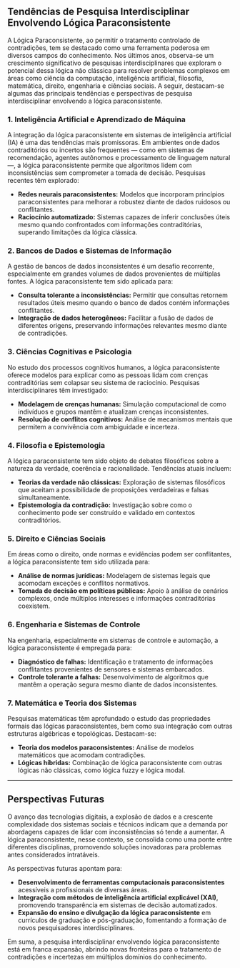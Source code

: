 
## Tendências de Pesquisa Interdisciplinar Envolvendo Lógica Paraconsistente

A Lógica Paraconsistente, ao permitir o tratamento controlado de contradições, tem se destacado como uma ferramenta poderosa em diversos campos do conhecimento. Nos últimos anos, observa-se um crescimento significativo de pesquisas interdisciplinares que exploram o potencial dessa lógica não clássica para resolver problemas complexos em áreas como ciência da computação, inteligência artificial, filosofia, matemática, direito, engenharia e ciências sociais. A seguir, destacam-se algumas das principais tendências e perspectivas de pesquisa interdisciplinar envolvendo a lógica paraconsistente.

### 1. **Inteligência Artificial e Aprendizado de Máquina**

A integração da lógica paraconsistente em sistemas de inteligência artificial (IA) é uma das tendências mais promissoras. Em ambientes onde dados contraditórios ou incertos são frequentes — como em sistemas de recomendação, agentes autônomos e processamento de linguagem natural —, a lógica paraconsistente permite que algoritmos lidem com inconsistências sem comprometer a tomada de decisão. Pesquisas recentes têm explorado:

- **Redes neurais paraconsistentes:** Modelos que incorporam princípios paraconsistentes para melhorar a robustez diante de dados ruidosos ou conflitantes.
- **Raciocínio automatizado:** Sistemas capazes de inferir conclusões úteis mesmo quando confrontados com informações contraditórias, superando limitações da lógica clássica.

### 2. **Bancos de Dados e Sistemas de Informação**

A gestão de bancos de dados inconsistentes é um desafio recorrente, especialmente em grandes volumes de dados provenientes de múltiplas fontes. A lógica paraconsistente tem sido aplicada para:

- **Consulta tolerante a inconsistências:** Permitir que consultas retornem resultados úteis mesmo quando o banco de dados contém informações conflitantes.
- **Integração de dados heterogêneos:** Facilitar a fusão de dados de diferentes origens, preservando informações relevantes mesmo diante de contradições.

### 3. **Ciências Cognitivas e Psicologia**

No estudo dos processos cognitivos humanos, a lógica paraconsistente oferece modelos para explicar como as pessoas lidam com crenças contraditórias sem colapsar seu sistema de raciocínio. Pesquisas interdisciplinares têm investigado:

- **Modelagem de crenças humanas:** Simulação computacional de como indivíduos e grupos mantêm e atualizam crenças inconsistentes.
- **Resolução de conflitos cognitivos:** Análise de mecanismos mentais que permitem a convivência com ambiguidade e incerteza.

### 4. **Filosofia e Epistemologia**

A lógica paraconsistente tem sido objeto de debates filosóficos sobre a natureza da verdade, coerência e racionalidade. Tendências atuais incluem:

- **Teorias da verdade não clássicas:** Exploração de sistemas filosóficos que aceitam a possibilidade de proposições verdadeiras e falsas simultaneamente.
- **Epistemologia da contradição:** Investigação sobre como o conhecimento pode ser construído e validado em contextos contraditórios.

### 5. **Direito e Ciências Sociais**

Em áreas como o direito, onde normas e evidências podem ser conflitantes, a lógica paraconsistente tem sido utilizada para:

- **Análise de normas jurídicas:** Modelagem de sistemas legais que acomodam exceções e conflitos normativos.
- **Tomada de decisão em políticas públicas:** Apoio à análise de cenários complexos, onde múltiplos interesses e informações contraditórias coexistem.

### 6. **Engenharia e Sistemas de Controle**

Na engenharia, especialmente em sistemas de controle e automação, a lógica paraconsistente é empregada para:

- **Diagnóstico de falhas:** Identificação e tratamento de informações conflitantes provenientes de sensores e sistemas embarcados.
- **Controle tolerante a falhas:** Desenvolvimento de algoritmos que mantêm a operação segura mesmo diante de dados inconsistentes.

### 7. **Matemática e Teoria dos Sistemas**

Pesquisas matemáticas têm aprofundado o estudo das propriedades formais das lógicas paraconsistentes, bem como sua integração com outras estruturas algébricas e topológicas. Destacam-se:

- **Teoria dos modelos paraconsistentes:** Análise de modelos matemáticos que acomodam contradições.
- **Lógicas híbridas:** Combinação de lógica paraconsistente com outras lógicas não clássicas, como lógica fuzzy e lógica modal.

___

## **Perspectivas Futuras**

O avanço das tecnologias digitais, a explosão de dados e a crescente complexidade dos sistemas sociais e técnicos indicam que a demanda por abordagens capazes de lidar com inconsistências só tende a aumentar. A lógica paraconsistente, nesse contexto, se consolida como uma ponte entre diferentes disciplinas, promovendo soluções inovadoras para problemas antes considerados intratáveis.

As perspectivas futuras apontam para:

- **Desenvolvimento de ferramentas computacionais paraconsistentes** acessíveis a profissionais de diversas áreas.
- **Integração com métodos de inteligência artificial explicável (XAI)**, promovendo transparência em sistemas de decisão automatizados.
- **Expansão do ensino e divulgação da lógica paraconsistente** em currículos de graduação e pós-graduação, fomentando a formação de novos pesquisadores interdisciplinares.

Em suma, a pesquisa interdisciplinar envolvendo lógica paraconsistente está em franca expansão, abrindo novas fronteiras para o tratamento de contradições e incertezas em múltiplos domínios do conhecimento.

